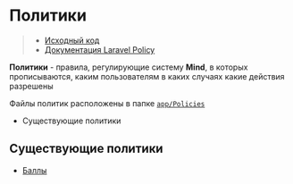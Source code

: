 # Политики

> - [Исходный код][policies]
> - [Документация Laravel Policy][laravel-policy]

**Политики** - правила, регулирующие систему **Mind**, в которых прописываются, каким пользователям в каких случаях какие действия разрешены

Файлы политик расположены в папке [`app/Policies`][policies]

- Существующие политики

## Существующие политики

- [Баллы](points)
<!-- - [Баннеры]() -->


[policies]: https://github.com/pomah3/mind-laravel/tree/master/app/Policies
[laravel-policy]: https://laravel.com/docs/5.8/authorization#creating-policies
